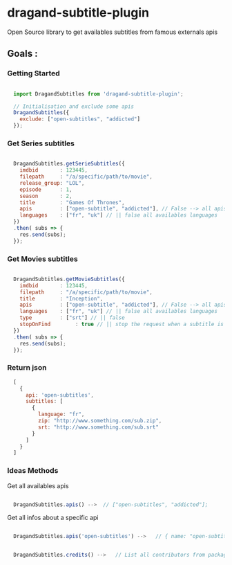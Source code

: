 # dragand-subtitle-plugin
Open Source library to get availables subtitles from famous externals apis

## Goals :

### Getting Started

```javascript

  import DragandSubtitles from 'dragand-subtitle-plugin';

  // Initialisation and exclude some apis
  DragandSubtitles({
    exclude: ["open-subtitles", "addicted"]
  });

```

### Get Series subtitles
```javascript

  DragandSubtitles.getSerieSubtitles({
    imdbid       : 123445,
    filepath     : "/a/specific/path/to/movie",
    release_group: "LOL",
    episode      : 1,
    season       : 2,
    title        : "Games Of Thrones",
    apis         : ["open-subtitle", "addicted"], // False --> all apis
    languages    : ["fr", "uk"] // || false all availables languages
  })
  .then( subs => {
    res.send(subs);
  });

```

### Get Movies subtitles
```javascript

  DragandSubtitles.getMovieSubtitles({
    imdbid       : 123445,
    filepath     : "/a/specific/path/to/movie",
    title        : "Inception",
    apis         : ["open-subtitle", "addicted"], // False --> all apis
    languages    : ["fr", "uk"] // || false all availables languages
    type         : ["srt"] // || false
    stopOnFind        : true // || stop the request when a subtitle is find
  })
  .then( subs => {
    res.send(subs);
  });

```

### Return json

```javascript
  [
    {
      api: 'open-subtitles',
      subtitles: [
        {
          language: "fr",
          zip: "http://www.something.com/sub.zip",
          srt: "http://www.something.com/sub.srt"
        }
      ]
    }
  ]
```

### Ideas Methods

Get all availables apis
```javascript

  DragandSubtitles.apis() -->  // ["open-subtitles", "addicted"];

```

Get all infos about a specific api
```javascript

  DragandSubtitles.apis('open-subtitles') -->   // { name: "open-subtitles", etc...}

```

```javascript

  DragandSubtitles.credits() -->   // List all contributors from package.json

```
